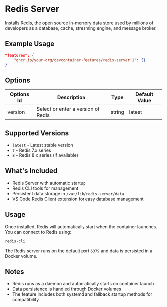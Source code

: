 # Redis Server

Installs Redis, the open source in-memory data store used by millions of developers as a database, cache, streaming engine, and message broker.

## Example Usage

```json
"features": {
    "ghcr.io/your-org/devcontainer-features/redis-server:1": {}
}
```

## Options

| Options Id | Description | Type | Default Value |
|-----|-----|-----|-----|
| version | Select or enter a version of Redis | string | latest |

## Supported Versions

- `latest` - Latest stable version
- `7` - Redis 7.x series
- `8` - Redis 8.x series (if available)

## What's Included

- Redis Server with automatic startup
- Redis CLI tools for management
- Persistent data storage in `/var/lib/redis-server/data`
- VS Code Redis Client extension for easy database management

## Usage

Once installed, Redis will automatically start when the container launches. You can connect to Redis using:

```bash
redis-cli
```

The Redis server runs on the default port `6379` and data is persisted in a Docker volume.

## Notes

- Redis runs as a daemon and automatically starts on container launch
- Data persistence is handled through Docker volumes
- The feature includes both systemd and fallback startup methods for compatibility